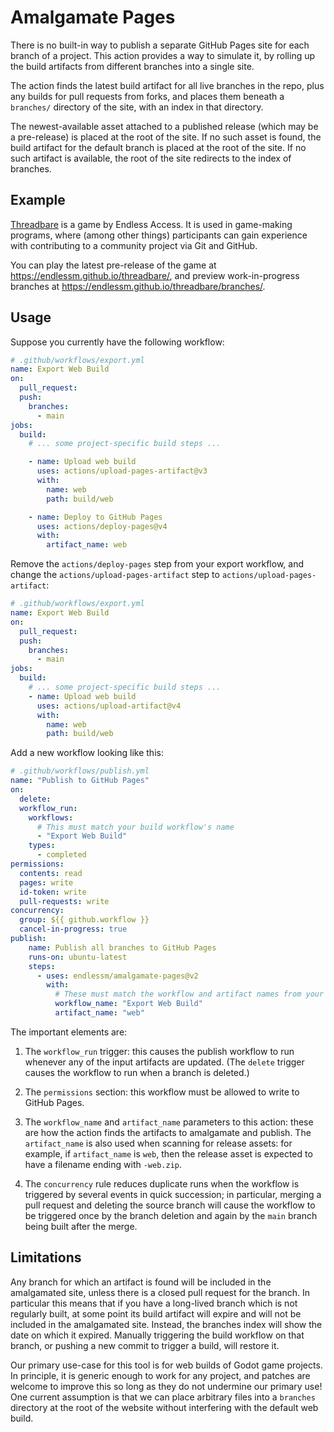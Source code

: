 # Amalgamate Pages

There is no built-in way to publish a separate GitHub Pages site for each branch
of a project. This action provides a way to simulate it, by rolling up the build
artifacts from different branches into a single site.

The action finds the latest build artifact for all live branches in the repo,
plus any builds for pull requests from forks, and places them beneath a
`branches/` directory of the site, with an index in that directory.

The newest-available asset attached to a published release (which may be a
pre-release) is placed at the root of the site. If no such asset is found, the
build artifact for the default branch is placed at the root of the site. If no
such artifact is available, the root of the site redirects to the index of
branches.

## Example

[Threadbare](https://github.com/endlessm/threadbare) is a game by Endless Access.
It is used in game-making programs, where (among other things) participants can
gain experience with contributing to a community project via Git and GitHub.

You can play the latest pre-release of the game at
<https://endlessm.github.io/threadbare/>, and preview work-in-progress branches
at <https://endlessm.github.io/threadbare/branches/>.

## Usage

Suppose you currently have the following workflow:

```yaml
# .github/workflows/export.yml
name: Export Web Build
on:
  pull_request:
  push:
    branches:
      - main
jobs:
  build:
    # ... some project-specific build steps ...

    - name: Upload web build
      uses: actions/upload-pages-artifact@v3
      with:
        name: web
        path: build/web

    - name: Deploy to GitHub Pages
      uses: actions/deploy-pages@v4
      with:
        artifact_name: web
```

Remove the `actions/deploy-pages` step from your export workflow, and change the
`actions/upload-pages-artifact` step to `actions/upload-pages-artifact`:

```yaml
# .github/workflows/export.yml
name: Export Web Build
on:
  pull_request:
  push:
    branches:
      - main
jobs:
  build:
    # ... some project-specific build steps ...
    - name: Upload web build
      uses: actions/upload-artifact@v4
      with:
        name: web
        path: build/web
```

Add a new workflow looking like this:

```yaml
# .github/workflows/publish.yml
name: "Publish to GitHub Pages"
on:
  delete:
  workflow_run:
    workflows:
      # This must match your build workflow's name
      - "Export Web Build"
    types:
      - completed
permissions:
  contents: read
  pages: write
  id-token: write
  pull-requests: write
concurrency:
  group: ${{ github.workflow }}
  cancel-in-progress: true
publish:
    name: Publish all branches to GitHub Pages
    runs-on: ubuntu-latest
    steps:
      - uses: endlessm/amalgamate-pages@v2
        with:
          # These must match the workflow and artifact names from your build workflow
          workflow_name: "Export Web Build"
          artifact_name: "web"
```

The important elements are:

1. The `workflow_run` trigger: this causes the publish workflow to run whenever
   any of the input artifacts are updated. (The `delete` trigger causes the
   workflow to run when a branch is deleted.)

2. The `permissions` section: this workflow must be allowed to write to GitHub Pages.

3. The `workflow_name` and `artifact_name` parameters to this action: these are how the
   action finds the artifacts to amalgamate and publish. The `artifact_name` is
   also used when scanning for release assets: for example, if `artifact_name`
   is `web`, then the release asset is expected to have a filename ending with
   `-web.zip`.

4. The `concurrency` rule reduces duplicate runs when the workflow is triggered
   by several events in quick succession; in particular, merging a pull request
   and deleting the source branch will cause the workflow to be triggered once
   by the branch deletion and again by the `main` branch being built after the
   merge.

## Limitations

Any branch for which an artifact is found will be included in the amalgamated
site, unless there is a closed pull request for the branch. In particular this
means that if you have a long-lived branch which is not regularly built, at some
point its build artifact will expire and will not be included in the amalgamated
site. Instead, the branches index will show the date on which it expired.
Manually triggering the build workflow on that branch, or pushing a new commit
to trigger a build, will restore it.

Our primary use-case for this tool is for web builds of Godot game projects. In
principle, it is generic enough to work for any project, and patches are welcome
to improve this so long as they do not undermine our primary use! One current
assumption is that we can place arbitrary files into a `branches` directory at
the root of the website without interfering with the default web build.
